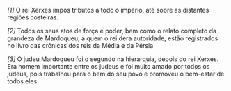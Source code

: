 *[1]* O rei Xerxes impôs tributos a todo o império, até sobre as distantes regiões costeiras.

*[2]* Todos os seus atos de força e poder, bem como o relato completo da grandeza de Mardoqueu, a quem o rei dera autoridade, estão registrados no livro das crônicas dos reis da Média e da Pérsia

*[3]* O judeu Mardoqueu foi o segundo na hierarquia, depois do rei Xerxes. Era homem importante entre os judeus e foi muito amado por todos os judeus, pois trabalhou para o bem do seu povo e promoveu o bem-estar de todos eles.

